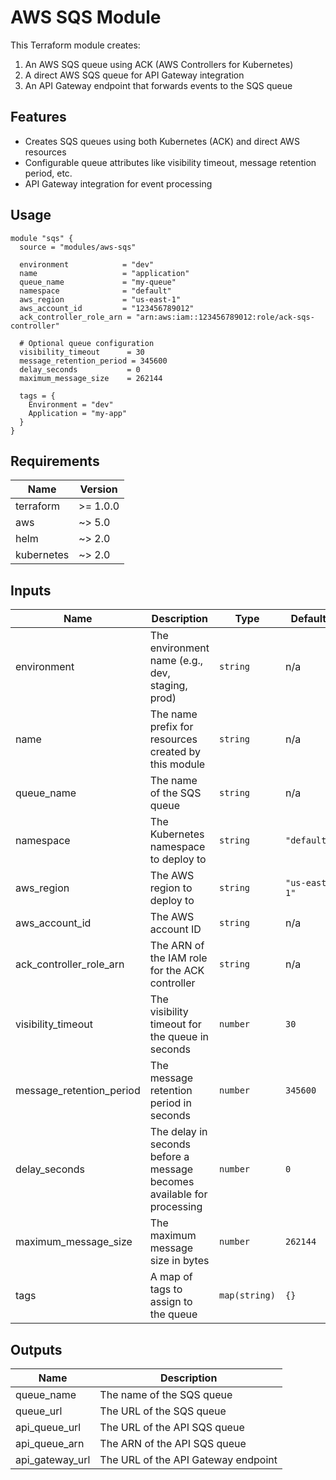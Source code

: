 # AWS SQS Module

This Terraform module creates:
1. An AWS SQS queue using ACK (AWS Controllers for Kubernetes)
2. A direct AWS SQS queue for API Gateway integration
3. An API Gateway endpoint that forwards events to the SQS queue

## Features

- Creates SQS queues using both Kubernetes (ACK) and direct AWS resources
- Configurable queue attributes like visibility timeout, message retention period, etc.
- API Gateway integration for event processing

## Usage

```hcl
module "sqs" {
  source = "modules/aws-sqs"

  environment            = "dev"
  name                   = "application"
  queue_name             = "my-queue"
  namespace              = "default"
  aws_region             = "us-east-1"
  aws_account_id         = "123456789012"
  ack_controller_role_arn = "arn:aws:iam::123456789012:role/ack-sqs-controller"
  
  # Optional queue configuration
  visibility_timeout      = 30
  message_retention_period = 345600
  delay_seconds           = 0
  maximum_message_size    = 262144
  
  tags = {
    Environment = "dev"
    Application = "my-app"
  }
}
```

## Requirements

| Name | Version |
|------|---------|
| terraform | >= 1.0.0 |
| aws | ~> 5.0 |
| helm | ~> 2.0 |
| kubernetes | ~> 2.0 |

## Inputs

| Name | Description | Type | Default | Required |
|------|-------------|------|---------|:--------:|
| environment | The environment name (e.g., dev, staging, prod) | `string` | n/a | yes |
| name | The name prefix for resources created by this module | `string` | n/a | yes |
| queue_name | The name of the SQS queue | `string` | n/a | yes |
| namespace | The Kubernetes namespace to deploy to | `string` | `"default"` | no |
| aws_region | The AWS region to deploy to | `string` | `"us-east-1"` | no |
| aws_account_id | The AWS account ID | `string` | n/a | yes |
| ack_controller_role_arn | The ARN of the IAM role for the ACK controller | `string` | n/a | yes |
| visibility_timeout | The visibility timeout for the queue in seconds | `number` | `30` | no |
| message_retention_period | The message retention period in seconds | `number` | `345600` | no |
| delay_seconds | The delay in seconds before a message becomes available for processing | `number` | `0` | no |
| maximum_message_size | The maximum message size in bytes | `number` | `262144` | no |
| tags | A map of tags to assign to the queue | `map(string)` | `{}` | no |

## Outputs

| Name | Description |
|------|-------------|
| queue_name | The name of the SQS queue |
| queue_url | The URL of the SQS queue |
| api_queue_url | The URL of the API SQS queue |
| api_queue_arn | The ARN of the API SQS queue |
| api_gateway_url | The URL of the API Gateway endpoint |
